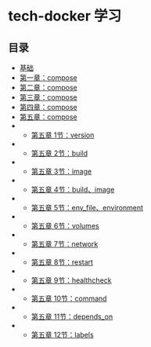 # tech-docker 学习

## 目录

-  [基础](0.基础.md)
-  [第一章：compose](1.compose.md)
-  [第二章：compose](2.network.md)
-  [第三章：compose](3.文件拆分.md)
-  [第四章：compose](4.watch.md)
-  [第五章：compose](5.文件编排.md)
- -  [第五章 1节：version](./5.文件编排/1.version.md)
- -  [第五章 2节：build](./5.文件编排/2.build.md)
- -  [第五章 3节：image](./5.文件编排/3.image.md)
- -  [第五章 4节：build、image](./5.文件编排/4.build、image.md)
- -  [第五章 5节：env_file、environment](./5.文件编排/5.env_file、environment.md)
- -  [第五章 6节：volumes](./5.文件编排/6.volumes.md)
- -  [第五章 7节：network](./5.文件编排/7.network.md)
- -  [第五章 8节：restart](./5.文件编排/8.restart.md)
- -  [第五章 9节：healthcheck](./5.文件编排/9.healthcheck.md)
- -  [第五章 10节：command](./5.文件编排/10.command.md)
- -  [第五章 11节：depends_on](./5.文件编排/11.depends_on.md)
- -  [第五章 12节：labels](./5.文件编排/12.labels.md)